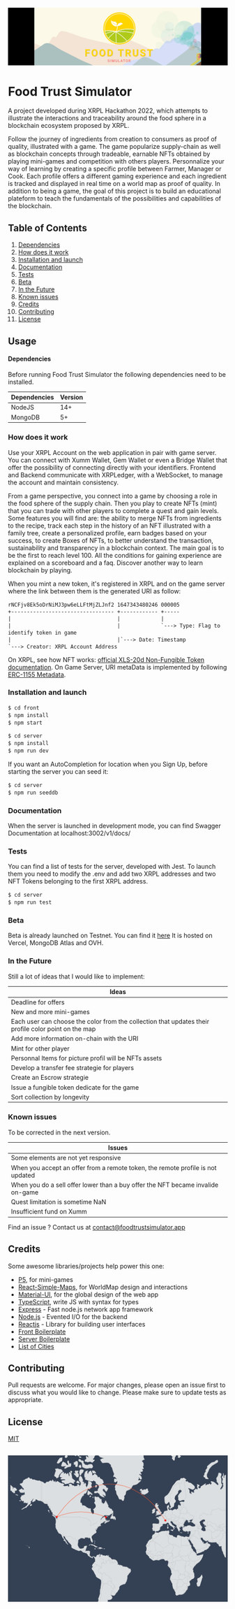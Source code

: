 ![Banner](./front/assets/images/banner.png)

# Food Trust Simulator

A project developed during XRPL Hackathon 2022, which attempts to illustrate the interactions and traceability around the food sphere in a blockchain ecosystem proposed by XRPL.

Follow the journey of ingredients from creation to consumers as proof of quality, illustrated with a game. The game popularize supply-chain as well as blockchain concepts through tradeable, earnable
NFTs obtained by playing mini-games and competition with others players.
Personnalize your way of learning by creating a specific profile between Farmer, Manager or Cook. 
Each profile offers a different gaming experience and each ingredient is tracked and displayed in real time on a world map as proof of quality.
In addition to being a game, the goal of this project is to build an educational plateform to teach the fundamentals of the possibilities and capabilities of the blockchain.

## Table of Contents
1. [Dependencies](#dependencies)
2. [How does it work](#how-does-it-work)
3. [Installation and launch](#installation-and-launch)
4. [Documentation](#documentation)
5. [Tests](#test)
6. [Beta](#beta)
7. [In the Future](#in-the-future)
8. [Known issues](#known-issues)
8. [Credits](#credits)
9. [Contributing](#contributing)
10. [License](#license)

## Usage

#### Dependencies

Before running Food Trust Simulator the following dependencies need to be installed.

| Dependencies | Version |
| ------------ | ------- |
| NodeJS       | 14+     |
| MongoDB      | 5+      |


### How does it work

Use your XRPL Account on the web application in pair with game server.
You can connect with Xumm Wallet, Gem Wallet or even a Bridge Wallet that offer the possibility of connecting directly with your identifiers.
Frontend and Backend communicate with XRPLedger, with a WebSocket, to manage the account and maintain consistency.

From a game perspective, you connect into a game by choosing a role in the food sphere of the supply chain.
Then you play to create NFTs (mint) that you can trade with other players to complete a quest and gain levels. Some features you will find are: the ability to merge NFTs from ingredients to the recipe, track each step in the history of an NFT illustrated with a family tree, create a personalized profile, earn badges based on your success, to create Boxes of NFTs, to better understand the transaction, sustainability and transparency in a blockchain context.
The main goal is to be the first to reach level 100.
All the conditions for gaining experience are explained on a scoreboard and a faq.
Discover another way to learn blockchain by playing.

When you mint a new token, it's registered in XRPL and on the game server where the link between them is the generated URI as follow:
```
rNCFjv8Ek5oDrNiMJ3pw6eLLFtMjZLJnf2 1647343480246 000005
+--------------------------------- +------------ +-----
|                                  |             |
|                                  |             `---> Type: Flag to identify token in game
|                                  |`---> Date: Timestamp
`---> Creator: XRPL Account Address
```
On XRPL, see how NFT works: [official XLS-20d Non-Fungible Token documentation](https://github.com/XRPLF/XRPL-Standards/discussions/46).
On Game Server, URI metaData is implemented by following [ERC-1155 Metadata](https://eips.ethereum.org/EIPS/eip-1155).


### Installation and launch

```bash
$ cd front
$ npm install
$ npm start
```

```bash
$ cd server
$ npm install
$ npm run dev
```
If you want an AutoCompletion for location when you Sign Up, before starting the server you can seed it:

```bash
$ cd server
$ npm run seeddb
```

### Documentation

When the server is launched in development mode, you can find Swagger Documentation at localhost:3002/v1/docs/


### Tests
You can find a list of tests for the server, developed with Jest. 
To launch them you need to modify the .env and add two XRPL addresses and two NFT Tokens belonging to the first XRPL address.  
```bash
$ cd server
$ npm run test
```

### Beta

Beta is already launched on Testnet. You can find it [here](https://beta.foodtrustsimulator.app/)
It is hosted on Vercel, MongoDB Atlas and OVH.

### In the Future
Still a lot of ideas that I would like to implement:

| Ideas        |
|--------------|
| Deadline for offers |
| New and more mini-games |
| Each user can choose the color from the collection that updates their profile color point on the map | 
| Add more information on-chain with the URI |
| Mint for other player |
| Personnal Items for picture profil will be NFTs assets |
| Develop a transfer fee strategie for players |
| Create an Escrow strategie |
| Issue a fungible token dedicate for the game |
| Sort collection by longevity |

### Known issues
To be corrected in the next version. 

| Issues       |
|--------------|
| Some elements are not yet responsive |
| When you accept an offer from a remote token, the remote profile is not updated |
| When you do a sell offer lower than a buy offer the NFT became invalide on-game |
| Quest limitation is sometime NaN |
| Insufficient fund on Xumm |


Find an issue ? Contact us at contact@foodtrustsimulator.app

## Credits
Some awesome libraries/projects help power this one:

* [P5](https://github.com/processing/p5.js/), for mini-games
* [React-Simple-Maps](https://github.com/zcreativelabs/react-simple-maps), for WorldMap design and interactions
* [Material-UI](https://github.com/mui/material-ui), for the global design of the web app
* [TypeScript](https://www.typescriptlang.org/), write JS with syntax for types
* [Express](http://expressjs.com/) - Fast node.js network app framework
* [Node.js](http://nodejs.org/) - Evented I/O for the backend
* [Reactjs](https://reactjs.org) - Library for building user interfaces
* [Front Boilerplate](https://github.com/codesbiome/react-webpack-typescript-2022)
* [Server Boilerplate](https://github.com/codesbiome/react-webpack-typescript-2022)
* [List of Cities](https://github.com/lutangar/cities.json)

## Contributing
Pull requests are welcome. For major changes, please open an issue first to discuss what you would like to change.
Please make sure to update tests as appropriate.

## License
[MIT](https://choosealicense.com/licenses/mit/)

##

![Transactions](./front/assets/images/transactions.png)